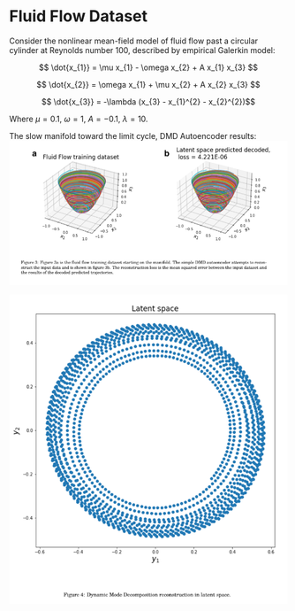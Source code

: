 # Fluid Flow Dataset

Consider the nonlinear mean-field model of fluid flow past a circular cylinder at Reynolds number 100, described by empirical Galerkin model:

$$ \dot{x_{1}} = \mu x_{1} - \omega x_{2} + A x_{1} x_{3} $$ 

$$ \dot{x_{2}} = \omega x_{1}  + \mu x_{2} + A x_{2} x_{3} $$ 

$$ \dot{x_{3}} =  -\lambda (x_{3} - x_{1}^{2} - x_{2}^{2})$$

Where $\mu=0.1$, $\omega=1$, $A=-0.1$, $\lambda = 10$. 

The slow manifold toward the limit cycle, DMD Autoencoder results: 
![](images/fig3withcap.png)


![](images/latent_fluid_slow.PNG)
